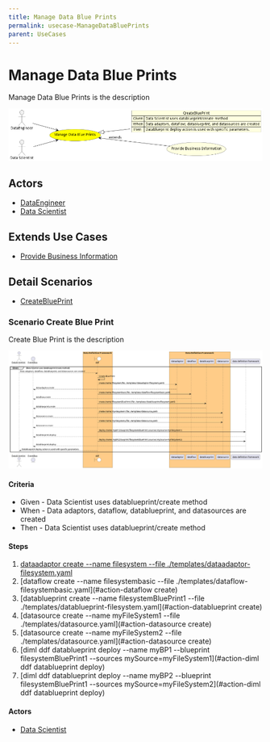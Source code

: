 ```yaml
---
title: Manage Data Blue Prints
permalink: usecase-ManageDataBluePrints
parent: UseCases
---
```

# Manage Data Blue Prints

Manage Data Blue Prints is the description

![Activities Diagram](./Activities.png)

## Actors

* [DataEngineer](actor-dataengineer)
* [Data Scientist](actor-datascientist)





## Extends Use Cases

* [Provide Business Information](usecase-ProvideBusinessInformation)







## Detail Scenarios

* [CreateBluePrint](#scenario-CreateBluePrint)



### Scenario Create Blue Print

Create Blue Print is the description

![Scenario CreateBluePrint](./CreateBluePrint.png)
#### Criteria

* Given - Data Scientist uses datablueprint/create method
* When - Data adaptors, dataflow, datablueprint, and datasources are created
* Then - Data Scientist uses datablueprint/create method

#### Steps
1. [dataadaptor create --name filesystem --file ./templates/dataadaptor-filesystem.yaml](#action-dataadaptor-create)
1. [dataflow create --name filesystembasic --file ./templates/dataflow-filesystembasic.yaml](#action-dataflow create)
1. [datablueprint create --name filesystemBluePrint1 --file ./templates/datablueprint-filesystem.yaml](#action-datablueprint create)
1. [datasource create --name myFileSystem1 --file ./templates/datasource.yaml](#action-datasource create)
1. [datasource create --name myFileSystem2 --file ./templates/datasource.yaml](#action-datasource create)
1. [diml ddf datablueprint deploy --name myBP1 --blueprint filesystemBluePrint1 --sources mySource=myFileSystem1](#action-diml ddf datablueprint deploy)
1. [diml ddf datablueprint deploy --name myBP2 --blueprint filesystemBluePrint1 --sources mySource=myFileSystem2](#action-diml ddf datablueprint deploy)

#### Actors

* [Data Scientist](actor-datascientist)




